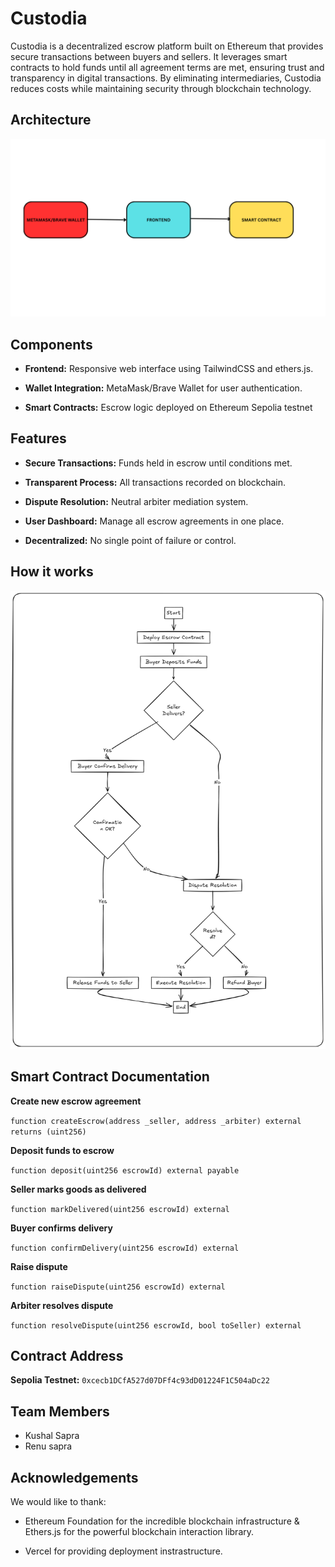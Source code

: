 # Custodia

Custodia is a decentralized escrow platform built on Ethereum that provides secure transactions between buyers and sellers. It leverages smart contracts to hold funds until all agreement terms are met, ensuring trust and transparency in digital transactions. By eliminating intermediaries, Custodia reduces costs while maintaining security through blockchain technology.

## Architecture

![Custodia Architecture](Custodia_Architecture.png)

## Components
* **Frontend:** Responsive web interface using TailwindCSS and ethers.js.
  
* **Wallet Integration:** MetaMask/Brave Wallet for user authentication.
  
* **Smart Contracts:** Escrow logic deployed on Ethereum Sepolia testnet

## Features

* **Secure Transactions:** Funds held in escrow until conditions met.

* **Transparent Process:** All transactions recorded on blockchain.

* **Dispute Resolution:** Neutral arbiter mediation system.

* **User Dashboard:** Manage all escrow agreements in one place.

* **Decentralized:** No single point of failure or control.


## How it works

![How it works](How_it_works.png)

## Smart Contract Documentation

**Create new escrow agreement**

`function createEscrow(address _seller, address _arbiter) external returns (uint256)`

**Deposit funds to escrow**

`function deposit(uint256 escrowId) external payable`

**Seller marks goods as delivered**

`function markDelivered(uint256 escrowId) external`

**Buyer confirms delivery**

`function confirmDelivery(uint256 escrowId) external`

**Raise dispute**

`function raiseDispute(uint256 escrowId) external`

**Arbiter resolves dispute**

`function resolveDispute(uint256 escrowId, bool toSeller) external`

## Contract Address

**Sepolia Testnet:** `0xcecb1DCfA527d07DFf4c93dD01224F1C504aDc22`

## Team Members 

* Kushal Sapra
* Renu sapra

## Acknowledgements

We would like to thank:

* Ethereum Foundation for the incredible blockchain infrastructure & Ethers.js for the powerful blockchain interaction library.

* Vercel for providing deployment instrastructure. 
